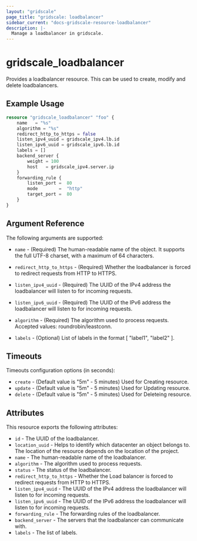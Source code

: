 ```yaml
---
layout: "gridscale"
page_title: "gridscale: loadbalancer"
sidebar_current: "docs-gridscale-resource-loadbalancer"
description: |-
  Manage a loadbalancer in gridscale.
---
```


# gridscale_loadbalancer

Provides a loadbalancer resource. This can be used to create, modify and delete loadbalancers.

## Example Usage

```terraform
resource "gridscale_loadbalancer" "foo" {
	name   = "%s"
	algorithm = "%s"
	redirect_http_to_https = false
	listen_ipv4_uuid = gridscale_ipv4.lb.id
	listen_ipv6_uuid = gridscale_ipv6.lb.id
	labels = []
	backend_server {
		weight = 100
		host   = gridscale_ipv4.server.ip
	}
	forwarding_rule {
		listen_port =  80
		mode        =  "http"
		target_port =  80
	}
}
```

## Argument Reference

The following arguments are supported:

* `name` - (Required) The human-readable name of the object. It supports the full UTF-8 charset, with a maximum of 64 characters.

* `redirect_http_to_https` - (Required) Whether the loadbalancer is forced to redirect requests from HTTP to HTTPS.

* `listen_ipv4_uuid` - (Required) The UUID of the IPv4 address the loadbalancer will listen to for incoming requests.

* `listen_ipv6_uuid` - (Required) The UUID of the IPv6 address the loadbalancer will listen to for incoming requests.

* `algorithm` - (Required) The algorithm used to process requests. Accepted values: roundrobin/leastconn.

* `labels` - (Optional) List of labels in the format [ "label1", "label2" ].

## Timeouts

Timeouts configuration options (in seconds):

* `create` - (Default value is "5m" - 5 minutes) Used for Creating resource.
* `update` - (Default value is "5m" - 5 minutes) Used for Updating resource.
* `delete` - (Default value is "5m" - 5 minutes) Used for Deleteing resource.

## Attributes

This resource exports the following attributes:

* `id` - The UUID of the loadbalancer.
* `location_uuid` - Helps to identify which datacenter an object belongs to. The location of the resource depends on the location of the project.
* `name` - The human-readable name of the loadbalancer.
* `algorithm` - The algorithm used to process requests.
* `status` - The status of the loadbalancer.
* `redirect_http_to_https` - Whether the Load balancer is forced to redirect requests from HTTP to HTTPS.
* `listen_ipv4_uuid` - The UUID of the IPv4 address the loadbalancer will listen to for incoming requests.
* `listen_ipv6_uuid` - The UUID of the IPv6 address the loadbalancer will listen to for incoming requests.
* `forwarding_rule` - The forwarding rules of the loadbalancer.
* `backend_server` - The servers that the loadbalancer can communicate with.
* `labels` - The list of labels.
